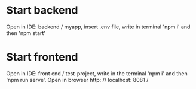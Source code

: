 # Start backend
Open in IDE: backend / myapp, insert .env file, write in terminal 'npm i' and then 'npm start'

# Start frontend
Open in IDE: front end / test-project, write in the terminal 'npm i' and then 'npm run serve'. Open in browser http: // localhost: 8081 /
